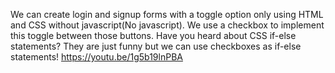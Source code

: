 We can create login and signup forms with a toggle option only using HTML and CSS without javascript(No javascript). We use a checkbox to implement this toggle between those buttons.
Have you heard about CSS if-else statements? They are just funny but we can use checkboxes as if-else statements!
https://youtu.be/1g5b19lnPBA
